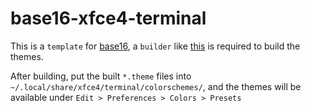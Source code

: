 # base16-xfce4-terminal

This is a ``template`` for [base16](https://github.com/chriskempson/base16), a ``builder`` like [this](https://github.com/chriskempson/base16-builder-php) is required to build the themes.

After building, put the built ``*.theme`` files into ``~/.local/share/xfce4/terminal/colorschemes/``, and the themes will be available under ``Edit > Preferences > Colors > Presets``
